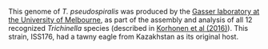 [//]: # (Created by ./bin/manage_files.pl from ./species/Trichinella_pseudospiralis/ISS176PRJNA257433/Trichinella_pseudospiralis_ISS176PRJNA257433.assembly.html on Mon Jul  6 10:05:57 2020)
This genome of _T. pseudospiralis_ was produced by the [Gasser laboratory at the University of Melbourne](http://www.gasserlab.org/), as part of the assembly and analysis of all 12 recognized _Trichinella_ species (described in [Korhonen et al (2016)](http://europepmc.org/abstract/MED/26830005)). This strain, ISS176, had a tawny eagle from Kazakhstan as its original host.
